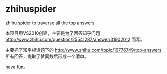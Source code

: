 # zhihuspider
zhihu spider to traverse all the top answers

本项目用VS2010创建，主要是为了回答知乎问题 http://www.zhihu.com/question/25541287/answer/31902012 而写。

主要抓了知乎根话题下的 http://www.zhihu.com/topic/19776749/top-answers 所有回答，提取了赞同数后形成一个清单。

have fun。
